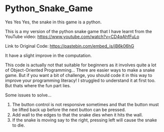 # Python_Snake_Game

Yes Yes Yes, the snake in this game is a python.

This is a my version of the python snake game that I have learnt from the YouTube video: https://www.youtube.com/watch?v=CD4qAhfFuLo

Link to Original Code: https://pastebin.com/embed_js/jB6k06hG

It have a slight improve in the computation. 

This code is actually not that suitable for beginners as it involves quite a lot of Object-Oriented Programming... There are easier ways to make a snake game. But if you want a bit of challenge, you should code it in this way to improve your programming literacy! I struggled to understand it at first too. But thats where the fun part lies. 

Some issues to solve...
1) The button control is not responsive sometimes and that the button must be lifted back up before the next button can be pressed.
2) Add wall to the edges to that the snake dies when it hits the wall.
3) If the snake is moving say to the right, pressing left will cause the snake to die. 
